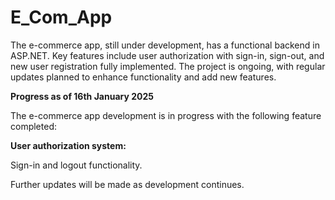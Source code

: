 # E_Com_App
The e-commerce app, still under development, has a functional backend in ASP.NET. Key features include user authorization with sign-in, sign-out, and new user registration fully implemented. The project is ongoing, with regular updates planned to enhance functionality and add new features.


**Progress as of 16th January 2025**

The e-commerce app development is in progress with the following feature completed:


**User authorization system:**

Sign-in and logout functionality.

Further updates will be made as development continues.
